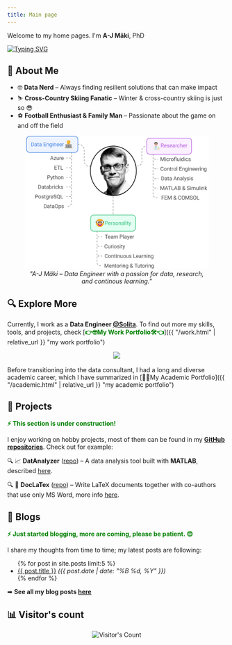 ```yaml
---
title: Main page
---
```


<!-- Hi, I'm **A-J Mäki**—a curious mind with a passion for **data, sports, and lifelong learning**.  -->

Welcome to my home pages. I'm **A-J Mäki**, PhD
<!-- 
[![Typing SVG](https://readme-typing-svg.herokuapp.com?font=Fira+Code&weight=200&duration=2000&pause=500&multiline=true&width=270&height=80&lines=%E2%80%A2+Data+Engineer+%F0%9F%91%A8%E2%80%8D%F0%9F%92%BB;%E2%80%A2+Lifelong+Researcher+%F0%9F%91%A8%E2%80%8D%F0%9F%94%AC;%E2%80%A2+Data+Nerd+%F0%9F%A4%93)](https://git.io/typing-svg) 
-->

<div align="left">
  <a href="https://git.io/typing-svg">
    <img src="https://readme-typing-svg.herokuapp.com?font=Fira+Code&weight=200&duration=2000&pause=500&multiline=true&width=270&height=80&lines=%E2%80%A2+Data+Engineer+%F0%9F%91%A8%E2%80%8D%F0%9F%92%BB;%E2%80%A2+Lifelong+Researcher+%F0%9F%91%A8%E2%80%8D%F0%9F%94%AC;%E2%80%A2+Data+Nerd+%F0%9F%A4%93" alt="Typing SVG" />
  </a>
</div>

## 🚀 **About Me**  

- 🤓 **Data Nerd** – Always finding resilient solutions that can make impact   
- ⛷️ **Cross-Country Skiing Fanatic** – Winter & cross-country skiing is just so 😎  
- ⚽ **Football Enthusiast & Family Man** – Passionate about the game on and off the field  

<figure>
  <img src="/pics/ajm_profile.png" alt="my profile"/>
  <figcaption style="display: block; text-align: center; font-style: italic;">"A-J Mäki – Data Engineer with a passion for data, research, and continous learning."</figcaption>
</figure>


## 🔍 **Explore More**  
Currently, I work as a **Data Engineer [@Solita](https://www.solita.fi/)**. 
To find out more my skills, tools, and projects, check [<span style="color:green">**👉🤓My Work Portfolio🛠️👈**</span>]({{ "/work.html" | relative_url }} "my work portfolio")

<p align="center">
  <img src="https://skillicons.dev/icons?i=azure,postgres,python,powershell,bash" />
</p>

Before transitioning into the data consultant, I had a long and diverse academic career, which I have summarized in 
[👨‍🔬My Academic Portfolio]({{ "/academic.html" | relative_url }} "my academic portfolio")


## 📂 Projects
<span style="color:green"><strong>⚡ This section is under construction!</strong></span>  

I enjoy working on hobby projects, most of them can be found in my **[GitHub repositories](https://github.com/AnaHill?tab=repositories)**. Check out for example:  

🔍 📈 **DatAnalyzer** ([repo](https://github.com/AnaHill/DatAnalyzer "DatAnalyzer")) – A data analysis tool built with **MATLAB**, described [here](academic.html#DatAnalyzer).

🔍 📝 **DocLaTex** ([repo](https://github.com/AnaHill/Write-LaTeX-documents-using-Word)) – Write LaTeX documents together with co-authors that use only MS Word, more info [here](academic.html#DocLaTex).

## 📝 <span id="blogs"> Blogs </span>

<span style="color:green"><strong>⚡ Just started blogging, more are coming, please be patient. 😊 </strong></span>  

I share my thoughts from time to time; my latest posts are following:  

<ul>
  {% for post in site.posts limit:5 %}
    <li>
      <a href="{{ post.url | relative_url }}">{{ post.title }}</a>  
      <em>({{ post.date | date: "%B %d, %Y" }})</em>
    </li>
  {% endfor %}
</ul>

➡ **See all my blog posts [here](/blog/)**  

## 📊 **Visitor's count**
<div align="center">   
  <img src="https://profile-counter.glitch.me/AnaHill/count.svg" alt="Visitor's Count" />
</div>
